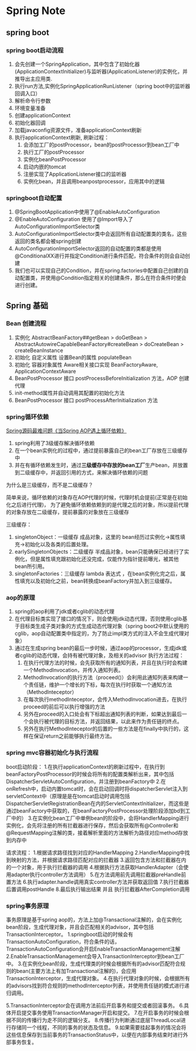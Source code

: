 # Spring Note

## spring boot

### spring boot启动流程

1. 会先创建一个SpringApplication，其中包含了初始化器(ApplicationContextInitializer)与监听器(ApplicationListener)的实例化，并推导出主应用类.
2. 执行run方法,实例化SpringApplicationRunListener（spring boot中的监听器回调入口）
3. 解析命令行参数
4. 环境变量准备
5. 创建applicationContext
6. 初始化器回调
7. 加载javaconfig资源文件，准备applicationContext刷新
8. 执行applicationContext刷新, 刷新过程：
   1. 会添加工厂的postProcessor，bean的postProcessor到bean工厂中
   2. 执行工厂的postProcessor
   3. 实例化beanPostProcessor
   4. 启动内嵌的tomcat
   5. 注册实现了ApplicationListener接口的监听器
   6. 实例化bean，并且调用beanpostprocessor，应用其中的逻辑

### springboot自动配置

1. @SpringBootApplication中使用了@EnableAutoConfiguration
2. @EnableAutoConfiguration 使用了@Import导入了AutoConfigurationImportSelector类
3. AutoConfigurationImportSelector类中会返回所有自动配置类的类名，这些返回的类名都会被spring创建
4. AutoConfigurationImportSelector返回的自动配置的类都是使用@ConditionalXX进行并指定Condition进行条件匹配，符合条件的则会自动创建
5. 我们也可以实现自己的Condition，并在spring.factories中配置自己创建的自动配置类，并使用@Condition指定相关的创建条件，那么在符合条件时便会进行创建。

## Spring 基础

### Bean 创建流程

1. 实例化 AbstractBeanFactory##getBean > doGetBean > AbstractAutowireCapableBeanFactory#createBean > doCreateBean > createBeanInstance
2. 初始化 自定义属性 设置Bean的属性 populateBean
3. 初始化 容器对象属性 Aware相关接口实现  BeanFactoryAware, ApplicationContextAware
4. BeanPostProcessor 接口 postProcessBeforeInitialization 方法，AOP 创建代理
5. init-method属性并自动调用其配置的初始化方法
6. BeanPostProcessor 接口 postProcessAfterInitialization 方法

### spring循环依赖

[Spring源码最难问题《当Spring AOP遇上循环依赖》](https://blog.csdn.net/chaitoudaren/article/details/105060882)

1. spring利用了3级缓存解决循环依赖
2. 在一个bean实例化的过程中，通过提前暴露自己的bean工厂存放在三级缓存中
3. 并在有循环依赖发生时，通过**三级缓存中存放的bean工厂**生产bean，并放置到二级缓存中，并返回引用的方式，来解决循环依赖的问题

为什么是三级缓存，而不是二级缓存？

简单来说，循环依赖的对象存在AOP代理的时候，代理时机会提前(正常是在初始化之后进行代理)，
为了避免循环依赖依赖到的是代理之后的对象，所以提前代理的对象存放在二级缓存，提前暴露的对象放在三级缓存

三级缓存：

1. singletonObject：一级缓存 成品对象，这里的 bean经历过实例化->属性填充->初始化以及各类的后置处理。
2. earlySingletonObjects：二级缓存 半成品对象，bean只能确保已经进行了实例化，但是属性填充跟初始化还没完成，仅能作为指针提前曝光，被其他bean所引用。
3. singletonFactories：三级缓存 lambda 表达式 ，在bean实例化完之后，属性填充以及初始化之前，bean转换成beanFactory并加入到三级缓存。

### aop的原理

1. spring的aop利用了jdk或者cglib的动态代理
2. 在代理目标类实现了接口的情况下，则会使用jdk动态代理，否则使用cglib基于目标类生成子类对象的方式生成动态代理对象（spring boot2中默认使用的cglib，aop自动配置类中指定的，为了防止impl类方式的注入不会生成代理对象）
3. 通过在生成spring bean的最后一步时候，通过aop的processor，生成jdk或者cglib的动态代理，会持有被代理对象，及相关的advisor
执行方法过程：
   1. 在执行代理方法的时候，会先获取所有的通知列表，并且在执行时会构建一个MethodInvocation，并传入通知列表。
   2. MethodInvocation的执行方法（proceed()）会利用此通知列表来构建一个责任链，维护一个增长的下标，每次在执行时获取一个通知方法（MethodInteceptor）
   3. 在每次执行methodInteceptor，会传入MethodInvocation进去，在执行proceed的前后可以执行增强的方法
   4. 另外在proceed的入口处会有下标超出通知列表的判断，如果达到最后一个会执行被代理的目标方法，并返回结果，以此来作为责任链的终点。
   5. 另外在执行MethodInteceptor的后置的一些方法是在finally中执行的，这样在保证return之前能够执行最终方法。

### spring mvc容器初始化与执行流程

boot启动阶段：
1.在执行applicationContext的刷新过程中，在执行到beanFactoryPostProcessor的时候会将所有的配置类解析出来，其中包括DispatcherServletAutoConfiguration，并注册到beanFactory中
2.在onRefresh中，启动内置tomcat时，会在启动回调时将dispatcherServlet注入到servletContext中（原理是是在tomcat启动时调用包括DispatcherServletRegistrationBean在内的ServletContextInitializer，而这些是通过beanFactory中获取的，在beanFactoryPostProcessor处理阶段添加bd到工厂中的）
3.在实例化bean工厂中单例bean的阶段中，会将HandlerMapping进行实例化，会先将注册的所有拦截器进行保存，然后会获取所有@Controller和@RequestMapping注解的类，接着解析里面的方法解析为路径对应method存放到内存中

请求流程：
1.根据请求路径找到对应的HandlerMapping
2.HandlerMapping中找到映射的方法，并根据请求路径匹配对应的拦截器
3.返回包含方法和拦截器在内的一个对象，用于执行拦截器的调用
4.根据执行方法获取HandlerAdapter（会使用adapter执行controller方法调用）
5.在方法调用前先调用拦截器preHandle前置方法
6.执行adapter.handle调用真实controller方法并获取返回值
7.执行拦截器后置调用postHandle
8.最后执行输出结果 并且 执行拦截器AfterCompletion调用

### spring事务原理

事务原理是基于spring aop的，方法上加@Transactional注解的，会在实例化bean阶段，生成代理对象，并且会匹配相关的advisor，其中包括TransactionInterceptor。
1.springboot启动的时候会有TransactionAutoConfiguration，符合条件的话，TransactionAutoConfiguration会开启EnableTransactionManagement注解
2.EnableTransactionManagement会导入TransactionInterceptor到bean工厂中。
3.在实例化bean阶段，生成代理类的时候会根据所有的advisor匹配符合规则的bean(主要方法上有加Transactional注解的)，会应用TransactionInterceptor，生成代理对象。
4.在执行代理对象的时候，会根据所有的advisors找到符合规则的methodInterceptor列表，并使用责任链的模式进行递归调用。

5.TransactionInterceptor会在调用方法前后开启事务和提交或者回滚事务。
6.具体开启提交事务使用TransactionManager开启和提交。
7.在开启事务的时候会根据不同的传播行为走不同的逻辑分支。
8.传播行为判断通过底层ThreadLocal进行存储同一个线程，不同的事务的状态及信息。
9.如果需要挂起事务的情况会将这些信息保存到当前事务的TransactionStatus中，以便在内部事务结束时进行外部事务恢复。
